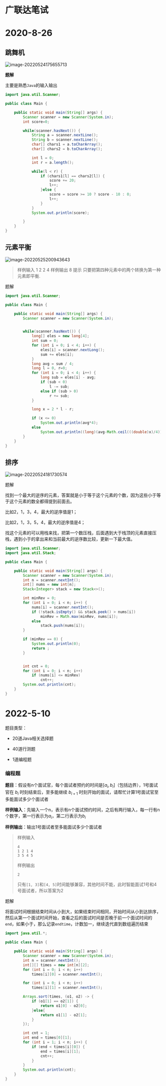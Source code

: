 # 广联达笔试

# 2020-8-26

## 跳舞机

![image-20220524175655713](imgs/image-20220524175655713-16533862228731-16534805500794.png)

**题解**

主要是熟悉`Java`的输入输出

```Java
import java.util.Scanner;

public class Main {

    public static void main(String[] args) {
        Scanner scanner = new Scanner(System.in);
        int score=0;

        while(scanner.hasNext()) {
            String a = scanner.nextLine();
            String b = scanner.nextLine();
            char[] chars1 = a.toCharArray();
            char[] chars2 = b.toCharArray();

            int l = 0;
            int r = a.length();

            while(l < r) {
                if (chars1[l] == chars2[l]) {
                    score += 20;
                    l++;
                }else {
                    score = score >= 10 ? score - 10 : 0;
                    l++;
                }
            }
            System.out.println(score);

    	}
	}
}
```

## 元素平衡

![image-20220525200943643](imgs/image-20220525200943643-16534805847635.png)

> 样例输入
> 1 2 2 4
> 样例输出
> 8
> 提示
> 只要把第四种元素中的两个转换为第一种元素即平衡.

题解

```java
import java.util.Scanner;

public class Main {

    public static void main(String[] args) {
        Scanner scanner = new Scanner(System.in);


        while(scanner.hasNext()) {
            long[] eles = new long[4];
            int sum = 0;
            for (int i = 0; i < 4; i++) {
                eles[i] = scanner.nextLong();
                sum += eles[i];
            }
            long avg = sum / 4;
            long l = 0, r=0;
            for (int i = 0; i < 4; i++) {
                long sub = eles[i] - avg;
                if (sub < 0)
                    l -= sub;
                else if (sub > 0)
                    r += sub;
            }

            long x = 2 * l - r;

            if (x <= 0)
                System.out.println(avg*4);
            else
                System.out.println((long)(avg-Math.ceil(((double)x)/4))*4);
        }
    }
}
```

## 排序

![image-20220524181730574](imgs/image-20220524181730574-16533874518993-16534805896826.png)

题解

找到一个最大的逆序的元素，答案就是小于等于这个元素的个数，因为这些小于等于这个元素的数全都得提到前面去。

比如2，1，3，4，最大的逆序值是1；

比如2，1，3，5，4，最大的逆序值是4；

找这个元素的可以用栈来找，把第一个数压栈，后面遇到大于栈顶的元素直接压栈，遇到小于的拿出来和当前最大的逆序数比较，更新一下最大值。

```java
import java.util.Scanner;
import java.util.Stack;

public class Main {

    public static void main(String[] args) {
        Scanner scanner = new Scanner(System.in);
        int n = scanner.nextInt();
        int[] nums = new int[n];
        Stack<Integer> stack = new Stack<>();

        int minRev = 0;
        for (int i = 0; i < n; i++) {
            nums[i] = scanner.nextInt();
            if (!stack.isEmpty() && stack.peek() > nums[i])
                minRev = Math.max(minRev, nums[i]);
            else
                stack.push(nums[i]);
        }

        if (minRev == 0) {
            System.out.println(0);
            return ;
        }


        int cnt = 0;
        for (int i = 0; i < n; i++)
            if (nums[i] <= minRev)
                cnt++;
        System.out.println(cnt);
    }
}
```

# 2022-5-10

题目类型：

* 20道Java相关选择题

* 40道行测题

* 1道编程题

### 编程题

**题目**：假设有n个面试官，每个面试者预约的时间是$[a_i, b_i]$（包括边界），1号面试官在 $b_i$ 时刻结束后，至多能继续 $b_{i+1}$ 时刻开始的面试，请帮忙计算1号面试官至多能面试多少个面试者

**样例输入**：先输入一个n，表示有n个面试预约时间，之后有两行输入，每一行有n个数字，第一行表示为$a_i$，第二行表示为$b_i$

**样例输出**：输出1号面试者至多能面试多少个面试者

> 样例输入
>
> ```
> 4
> 1 2 1 4
> 3 5 4 5
> ```
>
> 样例输出
>
> ```
> 2
> ```
>
> 只有`[1, 3]`和`[4, 5]`时间能够兼容，其他时间不能，此时智能面试1号和4号面试者，所以答案为2

题解

将面试时间根据结束时间从小到大，如果结束时间相同，开始时间从小到达排序，然后从第一个面试时间开始，查看之后的面试时间是否晚于前一个面试时间的`end`，如果小于，那么记录`endtime`，计数加一，继续迭代直到数组遍历结束

```java
import java.util.*;

public class Main {

    public static void main(String[] args) {
        Scanner scanner = new Scanner(System.in);
        int n = scanner.nextInt();
        int[][] times = new int[n][2];
        for (int i = 0; i < n; i++)
            times[i][0] = scanner.nextInt();

        for (int i = 0; i < n; i++)
            times[i][1] = scanner.nextInt();

        Arrays.sort(times, (o1, o2) -> {
            if (o1[1] == o2[1]) {
                return o1[0] - o2[0];
            }else{
                return o1[1] - o2[1];
            }
        });

        int cnt = 1;
        int end = times[0][1];
        for (int i = 1; i < n; i++) {
            if (end < times[i][0]) {
                end = times[i][1];
                cnt++;
            }
        }
        System.out.println(cnt);
    }
}
```



















































